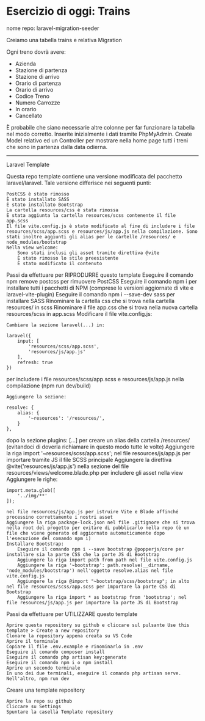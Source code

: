 # Esercizio di oggi: Trains

nome repo: laravel-migration-seeder

Creiamo una tabella trains e relativa Migration

Ogni treno dovrà avere:

-   Azienda
-   Stazione di partenza
-   Stazione di arrivo
-   Orario di partenza
-   Orario di arrivo
-   Codice Treno
-   Numero Carrozze
-   In orario
-   Cancellato

È probabile che siano necessarie altre colonne per far funzionare la tabella nel modo corretto.
Inserite inizialmente i dati tramite PhpMyAdmin.
Create Model relativo ed un Controller per mostrare nella home page tutti i treni che sono in partenza dalla data odierna.

---

Laravel Template

Questa repo template contiene una versione modificata del pacchetto laravel/laravel. Tale versione differisce nei seguenti punti:

    PostCSS è stato rimosso
    È stato installato SASS
    È stato installato Bootstrap
    La cartella resources/css è stata rimossa
    È stata aggiunta la cartella resources/scss contenente il file app.scss
    Il file vite.config.js è stato modificato al fine di includere i file resources/scss/app.scss e resources/js/app.js nella compilazione. Sono stati inoltre aggiunti gli alias per le cartelle /resources/ e node_modules/bootstrap
    Nella view welcome:
        Sono stati inclusi gli asset tramite direttiva @vite
        È stato rimosso lo stile preesistente
        È stato modificato il contenuto

Passi da effettuare per RIPRODURRE questo template
Eseguire il comando npm remove postcss per rimuovere PostCSS
Eseguire il comando npm i per installare tutti i pacchetti di NPM (comprese le versioni aggiornate di vite e laravel-vite-plugin)
Eseguire il comando npm i --save-dev sass per installare SASS
Rinominare la cartella css che si trova nella cartella resources/ in scss
Rinominare il file app.css che si trova nella nuova cartella resources/scss in app.scss
Modificare il file vite.config.js:

    Cambiare la sezione laravel(...) in:

    laravel({
        input: [
            'resources/scss/app.scss',
            'resources/js/app.js'
        ],
        refresh: true
    })

per includere i file resources/scss/app.scss e resources/js/app.js nella compilazione (npm run dev/build)

    Aggiungere la sezione:

    resolve: {
        alias: {
            '~resources': '/resources/',
        }
    },

dopo la sezione plugins: [...] per creare un alias della cartella /resources/ (evitandoci di doverla richiamare in questo modo tutte le volte)
Aggiungere la riga import '~resources/scss/app.scss'; nel file resources/js/app.js per importare tramite JS il file SCSS principale
Aggiungere la direttiva @vite('resources/js/app.js') nella sezione <head> del file resources/views/welcome.blade.php per includere gli asset nella view
Aggiungere le righe:

    import.meta.glob([
        '../img/**'
    ]);

    nel file resources/js/app.js per istruire Vite e Blade affinché processino correttamente i nostri asset
    Aggiungere la riga package-lock.json nel file .gitignore che si trova nella root del progetto per evitare di pubblicarlo nella repo (è un file che viene generato ed aggiornato automaticamente dopo l'esecuzione del comando npm i)
    Installare Bootstrap:
        Eseguire il comando npm i --save bootstrap @popperjs/core per installare sia la parte CSS che la parte JS di Bootstrap
        Aggiungere la riga import path from path nel file vite.config.js
        Aggiungere la riga '~bootstrap': path.resolve(__dirname, 'node_modules/bootstrap') nell'oggetto resolve.alias nel file vite.config.js
        Aggiungere la riga @import "~bootstrap/scss/bootstrap"; in alto nel file resources/scss/app.scss per importare la parte CSS di Bootstrap
        Aggiungere la riga import * as bootstrap from 'bootstrap'; nel file resources/js/app.js per importare la parte JS di Bootstrap

Passi da effettuare per UTILIZZARE questo template

    Aprire questa repository su github e cliccare sul pulsante Use this template > Create a new repository
    Clonare la repository appena creata su VS Code
    Aprire il terminale
    Copiare il file .env.example e rinominarlo in .env
    Eseguire il comando composer install
    Eseguire il comando php artisan key:generate
    Eseguire il comando npm i o npm install
    Aprire un secondo terminale
    In uno dei due terminali, eseguire il comando php artisan serve. Nell'altro, npm run dev

Creare una template repository

    Aprire la repo su github
    Cliccare su Settings
    Spuntare la casella Template repository
